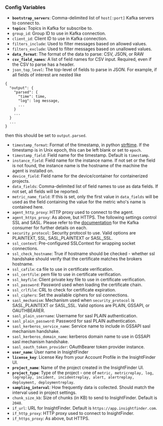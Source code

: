 ### Config Variables
* **`bootstrap_servers`**: Comma-delimited list of `host[:port]` Kafka servers to connect to.
* **`topics`**: Topics in Kafka for subscribe to.
* `group_id`: Group ID to use in Kafka connection.
* `client_id`: Client ID to use in Kafka connection.
* `filters_include`: Used to filter messages based on allowed values.
* `filters_exclude`: Used to filter messages based on unallowed values.
* **`data_format`**: The format of the data to parse: CSV, JSON, or RAW 
* **`csv_field_names`**: A list of field names for CSV input. Required, even if the CSV to parse has a header.
* `json_top_level`: The top-level of fields to parse in JSON. For example, if all fields of interest are nested like 
```
{ 
  "output": {
    "parsed": {
      "time": time, 
      "log": log message,
      ... 
    }   
    ... 
  }
  ... 
}
```
then this should be set to `output.parsed`.
* `timestamp_format`: Format of the timestamp, in python [strftime](http://strftime.org/). If the timestamp is in Unix epoch, this can be left blank or set to `epoch`.
* `timestamp_field`: Field name for the timestamp. Default is `timestamp`.
* `instance_field`: Field name for the instance name. If not set or the field is not found, the instance name is the hostname of the machine the agent is installed on. 
* `device_field`: Field name for the device/container for containerized projects.
* `data_fields`: Comma-delimited list of field names to use as data fields. If not set, all fields will be reported.
* `metric_name_field`: If this is set, only the first value in `data_fields` will be used as the field containing the value for the metric who's name is contained here.
* `agent_http_proxy`: HTTP proxy used to connect to the agent.
* `agent_https_proxy`: As above, but HTTPS.
The following settings control SSL and SASL. Please refer to the [documentation](https://kafka-python.readthedocs.io/en/master/apidoc/KafkaConsumer.html) for the Kafka consumer for further details on each.
* `security_protocol`: Security protocol to use. Valid options are PLAINTEXT, SSL, SASL_PLAINTEXT or SASL_SSL.
* `ssl_context`: Pre-configured SSLContext for wrapping socket connections.
* `ssl_check_hostname`: True if hostname should be checked - whether ssl handshake should verify that the certificate matches the brokers hostname.
* `ssl_cafile`: ca file to use in certificate verification.
* `ssl_certfile`: pem file to use in certificate verification.
* `ssl_keyfile`: Client private key file to use in certificate verification.
* `ssl_password`: Password used when loading the certificate chain.
* `ssl_crlfile`: CRL to check for certificate expiration.
* `ssl_ciphers`: Set the available ciphers for ssl connections.
* `sasl_mechanism`: Mechanism used when `security_protocol` is SASL_PLAINTEXT or SASL_SSL. Valid options are PLAIN, GSSAPI, or OAUTHBEARER.
* `sasl_plain_username`: Username for sasl PLAIN authentication.
* `sasl_plain_password`: Password for sasl PLAIN authentication.
* `sasl_kerberos_service_name`: Service name to include in GSSAPI sasl mechanism handshake.
* `sasl_kerberos_domain_name`: kerberos domain name to use in GSSAPI sasl mechanism handshake.
* `sasl_oauth_token_provider`: OAuthBearer token provider instance.
* **`user_name`**: User name in InsightFinder
* **`license_key`**: License Key from your Account Profile in the InsightFinder UI. 
* **`project_name`**: Name of the project created in the InsightFinder UI. 
* **`project_type`**: Type of the project - one of `metric, metricreplay, log, logreplay, incident, incidentreplay, alert, alertreplay, deployment, deploymentreplay`.
* **`sampling_interval`**: How frequently data is collected. Should match the interval used in project settings.
* `chunk_size_kb`: Size of chunks (in KB) to send to InsightFinder. Default is `2048`.
* `if_url`: URL for InsightFinder. Default is `https://app.insightfinder.com`.
* `if_http_proxy`: HTTP proxy used to connect to InsightFinder.
* `if_https_proxy`: As above, but HTTPS.
